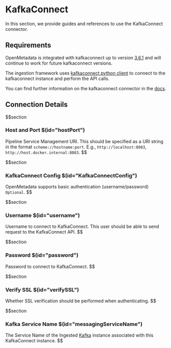 # KafkaConnect
In this section, we provide guides and references to use the KafkaConnect connector.

## Requirements

OpenMetadata is integrated with kafkaconnect up to version <a href="https://docs.kafkaconnect.io/getting-started" target="_blank">3.6.1</a> and will continue to work for future kafkaconnect versions.

The ingestion framework uses <a href="https://libraries.io/pypi/kafka-connect-py" target="_blank">kafkaconnect python client</a> to connect to the kafkaconnect instance and perform the API calls.

You can find further information on the kafkaconnect connector in the <a href="https://docs.open-metadata.org/connectors/pipeline/kafkaconnect" target="_blank">docs</a>.

## Connection Details
$$section
### Host and Port $(id="hostPort")
Pipeline Service Management URI. This should be specified as a URI string in the format `scheme://hostname:port`. E.g., `http://localhost:8083`, `http://host.docker.internal:8083`.
$$

$$section
### KafkaConnect Config $(id="KafkaConnectConfig")
OpenMetadata supports basic authentication (username/password)
`Optional`.
$$

$$section
### Username $(id="username")
Username to connect to KafkaConnect. This user should be able to send request to the KafkaConnect API.
$$

$$section
### Password $(id="password")
Password to connect to KafkaConnect.
$$

$$section
### Verify SSL $(id="verifySSL")
Whether SSL verification should be performed when authenticating.
$$

$$section
### Kafka Service Name $(id="messagingServiceName")
The Service Name of the Ingested [Kafka](/connectors/messaging/kafka#4.-name-and-describe-your-service) instance associated with this KafkaConnect instance.
$$
